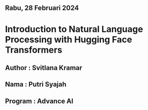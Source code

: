 ## Rabu, 28 Februari 2024

# Introduction to Natural Language Processing with Hugging Face Transformers

## Author : Svitlana Kramar

## Nama : Putri Syajah
## Program : Advance AI
